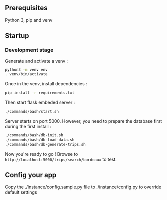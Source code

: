 ## Prerequisites

Python 3, pip and venv

## Startup

### Development stage

Generate and activate a venv :

```bash
python3 -m venv env 
. venv/bin/activate
```

Once in the venv, install dependencies :

```bash
pip install -r requirements.txt
```

Then start flask embeded server :

```bash
./commands/bash/start.sh
```

Server starts on port 5000. However, you need to prepare the database first during the first install :

```bash
./commands/bash/db-init.sh
./commands/bash/db-load-data.sh
./commands/bash/db-generate-trips.sh
```

Now you're ready to go ! Browse to `http://localhost:5000/trips/search/bordeaux` to test.

## Config your app

Copy the ./instance/config.sample.py file to ./instance/config.py to override default settings 